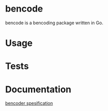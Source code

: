 # bencode

bencode is a bencoding package written in Go. 

# Usage

# Tests

# Documentation

[bencoder spesification](https://www.bittorrent.org/beps/bep_0003.html)
